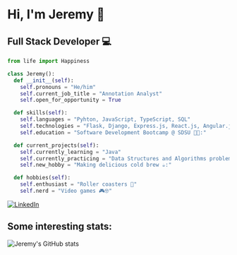 # Hi, I'm Jeremy :wave:
## Full Stack Developer 💻

```python
from life import Happiness

class Jeremy():
  def __init__(self):
    self.pronouns = "He/him"
    self.current_job_title = "Annotation Analyst"
    self.open_for_opportunity = True

  def skills(self):
    self.languages = "Pyhton, JavaScript, TypeScript, SQL"
    self.technologies = "Flask, Django, Express.js, React.js, Angular.js"
    self.education = "Software Development Bootcamp @ SDSU 👨‍🎓:"

  def current_projects(self):
    self.currently_learning = "Java"
    self.currently_practicing = "Data Structures and Algorithms problem"
    self.new_hobby = "Making delicious cold brew ☕:"

  def hobbies(self):
    self.enthusiast = "Roller coasters 🎢"
    self.nerd = "Video games 🎮🤓"
```
[![LinkedIn](https://img.shields.io/badge/linkedin-%230077B5.svg?style=for-the-badge&logo=linkedin&logoColor=white)](https://www.linkedin.com/in/jeremy-lehmann/)
## Some interesting stats:
![Jeremy's GitHub stats](https://github-readme-stats.vercel.app/api?username=jehman06&show_icons=true&theme=holi)
